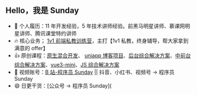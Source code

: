 ## Hello，我是 Sunday

- 🔭 个人履历：11 年开发经验，5 年技术讲师经验。前黑马明星讲师、慕课网明星讲师、腾讯课堂特约讲师
- 🔥 核心业务； [1v1 前端私教训练营](https://mp.weixin.qq.com/s?__biz=MzkxNjUxMDg4Ng==&mid=2247490945&idx=1&sn=31c3a8ad7aa603fa2a92f517168ddaf3&chksm=c14f9c48f638155e9d593346dcb81994fdff09b5a6e242d7b18e67046ae3702caa7b322856b7&token=1957048641&lang=zh_CN&scene=21#wechat_redirect)，主打【1v1 私教，终身辅导，帮大家拿到满意的 offer】
- 👍 原创课程：[原生混合开发](https://coding.imooc.com/class/377.html)、 [uniapp 博客项目](https://coding.imooc.com/class/521.html)、[后台综合解决方案](https://coding.imooc.com/class/542.html)、[中前台综合解决方案](https://coding.imooc.com/class/577.html)、[vue3-mini](https://coding.imooc.com/class/608.html)、[JS 综合解决方案](https://coding.imooc.com/class/687.html)
- 👯 视频账号：[B 站-程序员 Sunday](https://space.bilibili.com/478809258?spm_id_from=333.1007.0.0) || 抖音、小红书、视频号 -> 程序员 Sunday
- 😄 日更干货：[公众号 -> 程序员 Sunday](
